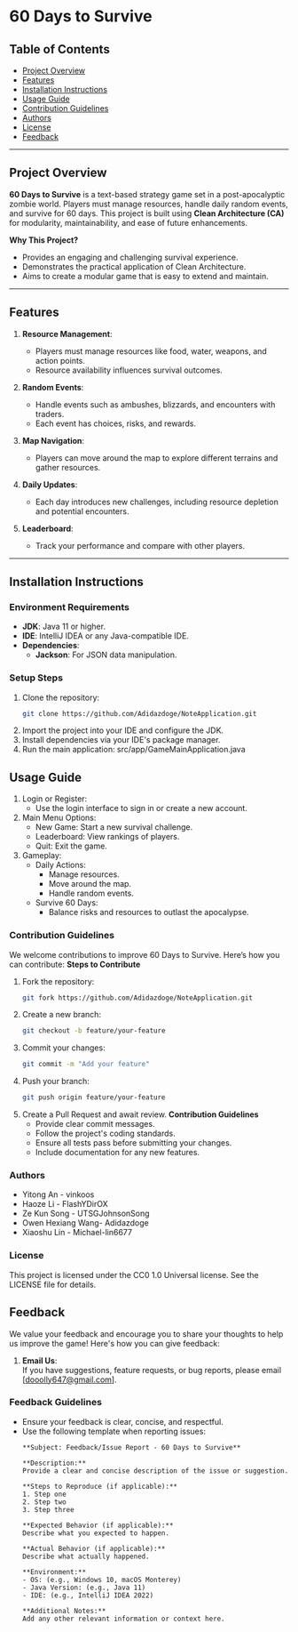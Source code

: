 # **60 Days to Survive**

## **Table of Contents**
- [Project Overview](#project-overview)
- [Features](#features)
- [Installation Instructions](#installation-instructions)
- [Usage Guide](#usage-guide)
- [Contribution Guidelines](#contribution-guidelines)
- [Authors](#authors)
- [License](#license)
- [Feedback](#feedback)

---

## **Project Overview**
**60 Days to Survive** is a text-based strategy game set in a post-apocalyptic zombie world. Players must manage resources, handle daily random events, and survive for 60 days. This project is built using **Clean Architecture (CA)** for modularity, maintainability, and ease of future enhancements.

**Why This Project?**
- Provides an engaging and challenging survival experience.
- Demonstrates the practical application of Clean Architecture.
- Aims to create a modular game that is easy to extend and maintain.

---

## **Features**
1. **Resource Management**:
   - Players must manage resources like food, water, weapons, and action points.
   - Resource availability influences survival outcomes.

2. **Random Events**:
   - Handle events such as ambushes, blizzards, and encounters with traders.
   - Each event has choices, risks, and rewards.

3. **Map Navigation**:
   - Players can move around the map to explore different terrains and gather resources.

4. **Daily Updates**:
   - Each day introduces new challenges, including resource depletion and potential encounters.

5. **Leaderboard**:
   - Track your performance and compare with other players.

---

## **Installation Instructions**
### **Environment Requirements**
- **JDK**: Java 11 or higher.
- **IDE**: IntelliJ IDEA or any Java-compatible IDE.
- **Dependencies**:
   - **Jackson**: For JSON data manipulation.

### **Setup Steps**
1. Clone the repository:
   ```bash
   git clone https://github.com/Adidazdoge/NoteApplication.git
2. Import the project into your IDE and configure the JDK.
3. Install dependencies via your IDE's package manager.
4. Run the main application:
   src/app/GameMainApplication.java
## **Usage Guide**
1. Login or Register:
   - Use the login interface to sign in or create a new account.
2. Main Menu Options:
   - New Game: Start a new survival challenge.
   - Leaderboard: View rankings of players.
   - Quit: Exit the game.
3. Gameplay:
   - Daily Actions:
     - Manage resources.
     - Move around the map. 
     - Handle random events.
   - Survive 60 Days:
     - Balance risks and resources to outlast the apocalypse.
### **Contribution Guidelines**
We welcome contributions to improve 60 Days to Survive. Here’s how you can contribute:
**Steps to Contribute**
1. Fork the repository:
   ```bash
   git fork https://github.com/Adidazdoge/NoteApplication.git
2. Create a new branch:
   ```bash
   git checkout -b feature/your-feature
3. Commit your changes:
   ```bash
   git commit -m "Add your feature"
4. Push your branch:
   ```bash
   git push origin feature/your-feature
5. Create a Pull Request and await review.
**Contribution Guidelines**
   - Provide clear commit messages.
   - Follow the project's coding standards.
   - Ensure all tests pass before submitting your changes.
   - Include documentation for any new features.
### **Authors**
   - Yitong An - vinkoos
   - Haoze Li - FlashYDirOX
   - Ze Kun Song - UTSGJohnsonSong
   - Owen Hexiang Wang- Adidazdoge
   - Xiaoshu Lin - Michael-lin6677
### **License**
   This project is licensed under the CC0 1.0 Universal license. See the LICENSE file for details.
## **Feedback**
We value your feedback and encourage you to share your thoughts to help us improve the game! Here's how you can give feedback:

1. **Email Us**:  
   If you have suggestions, feature requests, or bug reports, please email [dooolly647@gmail.com].

### Feedback Guidelines
- Ensure your feedback is clear, concise, and respectful.
- Use the following template when reporting issues:
  ```plaintext
  **Subject: Feedback/Issue Report - 60 Days to Survive**

  **Description:**
  Provide a clear and concise description of the issue or suggestion.

  **Steps to Reproduce (if applicable):**
  1. Step one
  2. Step two
  3. Step three

  **Expected Behavior (if applicable):**
  Describe what you expected to happen.

  **Actual Behavior (if applicable):**
  Describe what actually happened.

  **Environment:**
  - OS: (e.g., Windows 10, macOS Monterey)
  - Java Version: (e.g., Java 11)
  - IDE: (e.g., IntelliJ IDEA 2022)

  **Additional Notes:**
  Add any other relevant information or context here.

